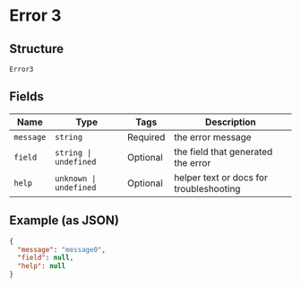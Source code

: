 
# Error 3

## Structure

`Error3`

## Fields

| Name | Type | Tags | Description |
|  --- | --- | --- | --- |
| `message` | `string` | Required | the error message |
| `field` | `string \| undefined` | Optional | the field that generated the error |
| `help` | `unknown \| undefined` | Optional | helper text or docs for troubleshooting |

## Example (as JSON)

```json
{
  "message": "message0",
  "field": null,
  "help": null
}
```

